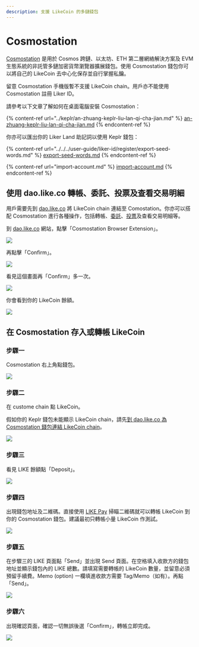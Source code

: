 ```yaml
---
description: 支援 LikeCoin 的多鏈錢包
---
```


# Cosmostation

[Cosmostation](https://www.cosmostation.io/) 是用於 Cosmos 跨鏈、以太坊、ETH 第二層網絡解決方案及 EVM 生態系統的非託管多鏈加密貨幣瀏覽器擴展錢包。使用 Cosmostation 錢包你可以將自己的 LikeCoin 去中心化保存並自行掌握私鑰。

留意 Cosmostation 手機版暫不支援 LikeCoin chain。用戶亦不能使用 Cosmostation 註冊 Liker ID。

請參考以下文章了解如何在桌面電腦安裝 Cosmostation：

{% content-ref url="../keplr/an-zhuang-keplr-liu-lan-qi-cha-jian.md" %}
[an-zhuang-keplr-liu-lan-qi-cha-jian.md](../keplr/an-zhuang-keplr-liu-lan-qi-cha-jian.md)
{% endcontent-ref %}

你亦可以匯出你的 Liker Land 助記詞以使用 Keplr 錢包：

{% content-ref url="../../../user-guide/liker-id/register/export-seed-words.md" %}
[export-seed-words.md](../../../user-guide/liker-id/register/export-seed-words.md)
{% endcontent-ref %}

{% content-ref url="import-account.md" %}
[import-account.md](import-account.md)
{% endcontent-ref %}

## 使用 dao.like.co 轉帳、委託、投票及查看交易明細 <a href="#dao-like-co" id="dao-like-co"></a>

用戶需要先到 [dao.like.co](https://dao.like.co/) 將 LikeCoin chain 連結至 Comostation。你亦可以搭配 Cosmostation 進行各種操作，包括轉帳、[委託](../../stake/)、[投票](../../governance/direct-vote.md)及查看交易明細等。

到 [dao.like.co](https://dao.like.co/) 網站，點擊「Cosmostation Browser Extension」。

![](<../../../.gitbook/assets/Comostation dao.like.co 1.png>)

再點擊「Confirm」。

![](<../../../.gitbook/assets/Comostation dao.like.co 2.png>)

看見這個畫面再「Confirm」多一次。

![](<../../../.gitbook/assets/Comostation dao.like.co 3.png>)

你會看到你的 LikeCoin 餘額。

![](<../../../.gitbook/assets/Comostation dao.like.co 4.png>)

## 在 Cosmostation 存入或轉帳 LikeCoin  <a href="#deposit-your-likecoin-to-keplr" id="deposit-your-likecoin-to-keplr"></a>

### 步驟一

Cosmostation 右上角點錢包。

![](<../../../.gitbook/assets/Comostation Deposit Send 1.png>)

### 步驟二

在 custome chain 點 LikeCoin。

假如你的 Keplr 錢包未能顯示 LikeCoin chain，請先[到 dao.like.co 為 Cosmostation 錢包連結 LikeCoin chain](./#dao-like-co)。

![](<../../../.gitbook/assets/Comostation Deposit Send 2.png>)

### 步驟三

看見 LIKE 餘額點「Deposit」。

![](<../../../.gitbook/assets/Comostation Deposit Send 3.png>)

### 步驟四

出現錢包地址及二維碼。直接使用 [LIKE Pay](../like-pay.md) 掃瞄二維碼就可以轉帳 LikeCoin 到你的 Cosmostation 錢包。建議最初只轉帳小量 LikeCoin 作測試。

![](<../../../.gitbook/assets/Comostation Deposit Send 4.png>)

### 步驟五

在步驟三的 LIKE 頁面點「Send」並出現 Send 頁面。在空格填入收款方的錢包地址並顯示錢包內的 LIKE 總數。請填寫需要轉帳的 LikeCoin 數量，並留意必須預留手續費。Memo (option) 一欄填進收款方需要 Tag/Memo（如有）。再點「Send」。

![](<../../../.gitbook/assets/Comostation Deposit Send 5.png>)

### 步驟六

出現確認頁面，確認一切無誤後選「Confirm」，轉帳立即完成。

![](<../../../.gitbook/assets/Comostation Deposit Send 6.png>)
